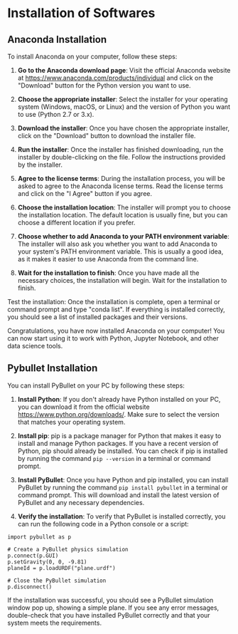 # Installation of Softwares

## Anaconda Installation
To install Anaconda on your computer, follow these steps:

1. **Go to the Anaconda download page**: Visit the official Anaconda website at https://www.anaconda.com/products/individual and click on the "Download" button for the Python version you want to use.

2. **Choose the appropriate installer**: Select the installer for your operating system (Windows, macOS, or Linux) and the version of Python you want to use (Python 2.7 or 3.x).

3. **Download the installer**: Once you have chosen the appropriate installer, click on the "Download" button to download the installer file.

4. **Run the installer**: Once the installer has finished downloading, run the installer by double-clicking on the file. Follow the instructions provided by the installer.

5. **Agree to the license terms**: During the installation process, you will be asked to agree to the Anaconda license terms. Read the license terms and click on the "I Agree" button if you agree.

6. **Choose the installation location**: The installer will prompt you to choose the installation location. The default location is usually fine, but you can choose a different location if you prefer.

7. **Choose whether to add Anaconda to your PATH environment variable**: The installer will also ask you whether you want to add Anaconda to your system's PATH environment variable. This is usually a good idea, as it makes it easier to use Anaconda from the command line.

8. **Wait for the installation to finish**: Once you have made all the necessary choices, the installation will begin. Wait for the installation to finish.

Test the installation: Once the installation is complete, open a terminal or command prompt and type "conda list". If everything is installed correctly, you should see a list of installed packages and their versions.

Congratulations, you have now installed Anaconda on your computer! You can now start using it to work with Python, Jupyter Notebook, and other data science tools.

## Pybullet Installation

You can install PyBullet on your PC by following these steps:

1. **Install Python**: If you don't already have Python installed on your PC, you can download it from the official website https://www.python.org/downloads/. Make sure to select the version that matches your operating system.

2. **Install pip**: pip is a package manager for Python that makes it easy to install and manage Python packages. If you have a recent version of Python, pip should already be installed. You can check if pip is installed by running the command `pip --version` in a terminal or command prompt.

3. **Install PyBullet**: Once you have Python and pip installed, you can install PyBullet by running the command `pip install pybullet` in a terminal or command prompt. This will download and install the latest version of PyBullet and any necessary dependencies.

4. **Verify the installation**: To verify that PyBullet is installed correctly, you can run the following code in a Python console or a script:

```
import pybullet as p

# Create a PyBullet physics simulation
p.connect(p.GUI)
p.setGravity(0, 0, -9.81)
planeId = p.loadURDF("plane.urdf")

# Close the PyBullet simulation
p.disconnect()
```
If the installation was successful, you should see a PyBullet simulation window pop up, showing a simple plane. If you see any error messages, double-check that you have installed PyBullet correctly and that your system meets the requirements.
